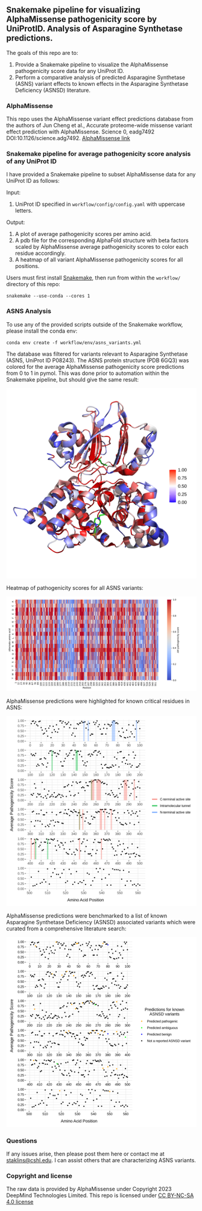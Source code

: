 ## Snakemake pipeline for visualizing AlphaMissense pathogenicity score by UniProtID. Analysis of Asparagine Synthetase predictions.

The goals of this repo are to:
1. Provide a Snakemake pipeline to visualize the AlphaMissense pathogenicity score data for any UniProt ID.
2. Perform a comparative analysis of predicted Asparagine Synthetase (ASNS) variant effects to known effects in the Asparagine Synthetase Deficiency (ASNSD) literature.

### AlphaMissense

This repo uses the AlphaMissense variant effect predictions database from the authors of Jun Cheng et al., Accurate proteome-wide missense variant effect prediction with AlphaMissense. Science 0, eadg7492 DOI:10.1126/science.adg7492. [AlphaMissense link](https://www.science.org/doi/10.1126/science.adg7492)

### Snakemake pipeline for average pathogenicity score analysis of any UniProt ID

I have provided a Snakemake pipeline to subset AlphaMissense data for any UniProt ID as follows:

Input:
1. UniProt ID specified in `workflow/config/config.yaml` with uppercase letters.

Output:
1. A plot of average pathogenicity scores per amino acid.
2. A pdb file for the corresponding AlphaFold structure with beta factors scaled by AlphaMissense average pathogenicity scores to color each residue accordingly.
3. A heatmap of all variant AlphaMissense pathogenicity scores for all positions. 

Users must first install [Snakemake](https://snakemake.readthedocs.io/en/stable/getting_started/installation.html), then run from within the `workflow/` directory of this repo:
```
snakemake --use-conda --cores 1
```

### ASNS Analysis

To use any of the provided scripts outside of the Snakemake workflow, please install the conda env:
```
conda env create -f workflow/env/asns_variants.yml
```

The database was filtered for variants relevant to Asparagine Synthetase (ASNS, UniProt ID P08243). The ASNS protein structure (PDB 6GQ3) was colored for the average AlphaMissense pathogenicity score predictions from 0 to 1 in pymol. This was done prior to automation within the Snakemake pipeline, but should give the same result:

![Alt text](/results/color_asns_structure/pathogenic_colored_asns_legend.png?raw=true "ASNS protein structure with amino acids colored by the average AlphaMissense pathogenicity score")

Heatmap of pathogenicity scores for all ASNS variants:

![Alt text](/results/P08243_plot_aminoacid_heatmap.png?raw=true "Heatmap of pathogenicity scores for all ASNS variants")

AlphaMissense predictions were highlighted for known critical residues in ASNS:

![Alt text](/results/plot_aminoacid_pathogenicity_score_highlight_structure.png?raw=true "Average AlphaMissense pathogenicity score by amino acid position and colored for known critical residues")

AlphaMissense predictions were benchmarked to a list of known Asparagine Synthetase Deficiency (ASNSD) associated variants which were curated from a comprehensive literature search:

![Alt text](/results/plot_aminoacid_pathogenicity_score_with_asnsd.png?raw=true "Average AlphaMissense pathogenicity score by amino acid position and colored for the prediction at those amino acids with a reported ASNSD variant in the literature")

### Questions

If any issues arise, then please post them here or contact me at staklins@cshl.edu. I can assist others that are characterizing ASNS variants.

### Copyright and license

The raw data is provided by AlphaMissense under Copyright 2023 DeepMind Technologies Limited.
This repo is licensed under [CC BY-NC-SA 4.0 license](https://creativecommons.org/licenses/by-nc-sa/4.0/)
